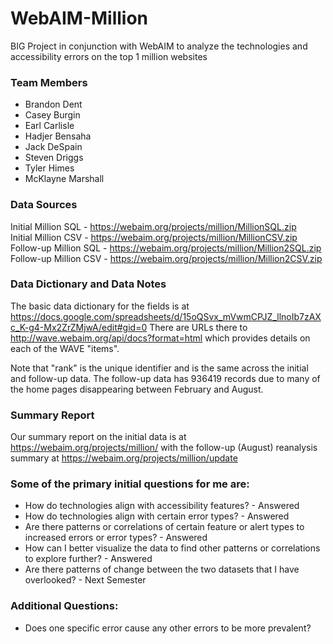# WebAIM-Million
BIG Project in conjunction with WebAIM to analyze the technologies and accessibility errors on the top 1 million websites

### Team Members
- Brandon Dent
- Casey Burgin
- Earl Carlisle
- Hadjer Bensaha
- Jack DeSpain
- Steven Driggs
- Tyler Himes
- McKlayne Marshall

### Data Sources
Initial Million SQL - https://webaim.org/projects/million/MillionSQL.zip <br>
Initial Million CSV - https://webaim.org/projects/million/MillionCSV.zip <br>
Follow-up Million SQL - https://webaim.org/projects/million/Million2SQL.zip <br> 
Follow-up Million CSV - https://webaim.org/projects/million/Million2CSV.zip

### Data Dictionary and Data Notes
The basic data dictionary for the fields is at
https://docs.google.com/spreadsheets/d/15oQSvx_mVwmCPJZ_llnoIb7zAXc_K-g4-Mx2ZrZMjwA/edit#gid=0
There are URLs there to http://wave.webaim.org/api/docs?format=html
which provides details on each of the WAVE "items".

Note that "rank" is the unique identifier and is the same across the
initial and follow-up data. The follow-up data has 936419 records due
to many of the home pages disappearing between February and August.

### Summary Report
Our summary report on the initial data is at
https://webaim.org/projects/million/ with the follow-up (August)
reanalysis summary at https://webaim.org/projects/million/update

### Some of the primary initial questions for me are:
- How do technologies align with accessibility features? - Answered
- How do technologies align with certain error types? - Answered
- Are there patterns or correlations of certain feature or alert types
to increased errors or error types? - Answered
- How can I better visualize the data to find other patterns or
correlations to explore further? - Answered
- Are there patterns of change between the two datasets that I have overlooked? - Next Semester

### Additional Questions:
- Does one specific error cause any other errors to be more prevalent?
